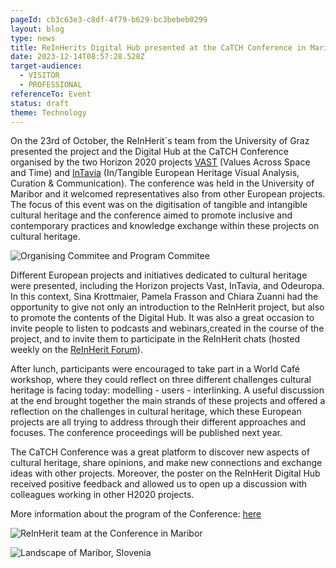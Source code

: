 ```yaml
---
pageId: cb3c63e3-c8df-4f79-b629-bc3bebeb0299
layout: blog
type: news
title: ReInHerits Digital Hub presented at the CaTCH Conference in Maribor
date: 2023-12-14T08:57:28.528Z
target-audience:
  - VISITOR
  - PROFESSIONAL
referenceTo: Event
status: draft
theme: Technology
---
```

On the 23rd of October, the ReInHerit´s team from the University of Graz presented the project and the Digital Hub at the CaTCH Conference organised by the two Horizon 2020 projects [VAST](https://www.vast-project.eu/) (Values Across Space and Time) and [InTavia](https://intavia.eu/) (In/Tangible European Heritage Visual Analysis, Curation & Communication). The conference was held in the University of Maribor and it welcomed representatives also from other European projects. The focus of this event was on the digitisation of tangible and intangible cultural heritage and the conference aimed to promote inclusive and contemporary practices and knowledge exchange within these projects on cultural heritage.

![Organising Commitee and Program Commitee](https://ucarecdn.com/a447fe2d-5536-457d-bf77-d72b72d8240c/ "Organising Commitee and Program Commitee")

<!--StartFragment-->

Different European projects and initiatives dedicated to cultural heritage were presented, including the Horizon projects Vast, InTavia, and Odeuropa. In this context, Sina Krottmaier, Pamela Frasson and Chiara Zuanni had the opportunity to give not only an introduction to the ReInHerit project, but also to promote the contents of the Digital Hub. It was also a great occasion to invite people to listen to podcasts and webinars,created in the course of the project, and to invite them to participate in the ReInHerit chats (hosted weekly on the [ReInHerit Forum](https://reinherit-hub.eu/forum/)). 



After lunch, participants were encouraged to take part in a World Café workshop, where they could reflect on three different challenges cultural heritage is facing today: modelling - users - interlinking. A useful discussion at the end brought together the main strands of these projects and offered a reflection on the challenges in cultural heritage, which these European projects are all trying to address through their different approaches and focuses. The conference proceedings will be published next year.



The CaTCH Conference was a great platform to discover new aspects of cultural heritage, share opinions, and make new connections and exchange ideas with other projects. Moreover, the poster on the ReInHerit Digital Hub received positive feedback and allowed us to open up a discussion with colleagues working in other H2020 projects.



More information about the program of the Conference: [here](https://www.vast-project.eu/news-events/catch-conference/)

<!--EndFragment-->

![ReInHerit team at the Conference in Maribor](https://ucarecdn.com/d7ab2d35-b673-4b98-a23f-4d509a7c9c3f/ "ReInHerit team at the Conference in Maribor")

![Landscape of Maribor, Slovenia](https://ucarecdn.com/694da86f-24d2-495c-a174-dd5e8c85306c/ "Landscape of Maribor, Slovenia")